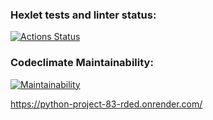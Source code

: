 ### Hexlet tests and linter status:
[![Actions Status](https://github.com/ilya-ship-it/python-project-83/actions/workflows/hexlet-check.yml/badge.svg)](https://github.com/ilya-ship-it/python-project-83/actions)
### Codeclimate Maintainability:
[![Maintainability](https://api.codeclimate.com/v1/badges/846513c659139a9e1120/maintainability)](https://codeclimate.com/github/ilya-ship-it/python-project-83/maintainability)

https://python-project-83-rded.onrender.com/